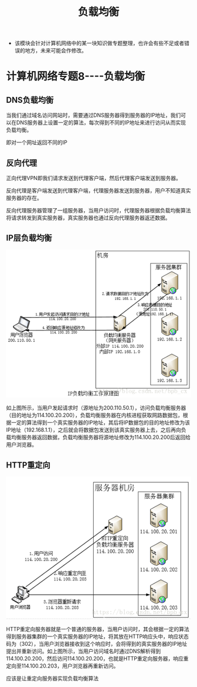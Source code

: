 ﻿---
layout: post
title:  "负载均衡"
data: 星期五, 20. 三月 2020 06:40下午 
categories: 计算机网络
tags: 专题
---
* 该模块会针对计算机网络中的某一块知识做专题整理，也许会有些不足或者错误的地方，未来可能会作修改。

# 计算机网络专题8----负载均衡

## DNS负载均衡
当我们通过域名访问网站时，需要通过DNS服务器得到服务器的IP地址，我们可以在DNS服务器上设置一定的算法，每次得到不同的IP地址来进行访问从而实现负载均衡。

即对一个网址返回不同的IP


## 反向代理
正向代理VPN即我们请求发送到代理客户端，然后代理客户端发送到服务器。

反向代理是客户端发送到代理客户端，代理服务器发送到服务器，用户不知道真实服务器的存在。

反向代理服务器管理了一组服务器，当用户访问时，代理服务器根据负载均衡算法将请求转发到真实服务器，真实服务器也通过反向代理服务器返还数据。


## IP层负载均衡
![](https://github.com/LLLibra/LLLibra.github.io/raw/master/_posts/imgs/20200320-184755.png)

如上图所示，当用户发起请求时（源地址为200.110.50.1），访问负载均衡服务器（目的地址为114.100.20.200），负载均衡服务器在内核进程获取网路数据包，根据一定的算法得到一个真实服务器的IP地址，其后将IP数据包的目的地址修改为该IP地址（192.168.1.1），之后就会将数据包发送到该真实服务器上去，之后再向负载均衡服务器返回数据，负载均衡服务器将源地址修改为114.100.20.200后返回给用户浏览器。

## HTTP重定向
![](https://github.com/LLLibra/LLLibra.github.io/raw/master/_posts/imgs/20200320-185006.png)

HTTP重定向服务器就是一个普通的服务器，当用户访问时，其会根据一定的算法得到服务器集群的一个真实服务器的IP地址，将其放在HTTP响应头中，响应状态码为（302），当用户浏览器接收到这个响应时，会将得到的真实服务器的IP地址提出并重新访问。如上图所示，当用户访问域名时通过DNS解析得到114.100.20.200，然后访问114.100.20.200，也就是HTTP重定向服务器，响应重定向至114.100.20.203，用户浏览器再重新访问。

应该是让重定向服务器实现负载均衡算法
